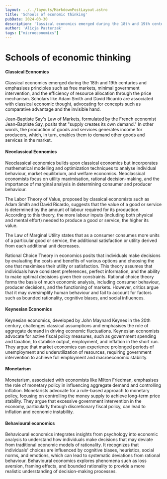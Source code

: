```yaml
---
layout: ../../layouts/MarkdownPostLayout.astro
title: 'Schools of economic thinking'
pubDate: 2024-03-30
description: 'lassical economics emerged during the 18th and 19th centuries and emphasises principles such as free markets, minimal government intervention, and the efficiency of resource allocation through the price mechanism.'
author: 'Alicja Pasterzak'
tags: ["microeconomics"]
---
```


# Schools of economic thinking

#### Classical Economics
Classical economics emerged during the 18th and 19th centuries and emphasises principles such as free markets, minimal government intervention, and the efficiency of resource allocation through the price mechanism. Scholars like Adam Smith and David Ricardo are associated with classical economic thought, advocating for concepts such as comparative advantage and the invisible hand.

Jean-Baptiste Say's Law of Markets, formulated by the French economist Jean-Baptiste Say, posits that "supply creates its own demand." In other words, the production of goods and services generates income for producers, which, in turn, enables them to demand other goods and services in the market.

#### Neoclassical Economics
Neoclassical economics builds upon classical economics but incorporates mathematical modelling and optimization techniques to analyse individual behaviour, market equilibrium, and welfare economics. Neoclassical economists focus on utility maximisation, rational decision-making, and the importance of marginal analysis in determining consumer and producer behaviour.

The Labor Theory of Value, proposed by classical economists such as Adam Smith and David Ricardo, suggests that the value of a good or service is determined by the amount of labour required for its production. According to this theory, the more labour inputs (including both physical and mental effort) needed to produce a good or service, the higher its value.

The Law of Marginal Utility states that as a consumer consumes more units of a particular good or service, the additional satisfaction or utility derived from each additional unit decreases.

Rational Choice Theory in economics posits that individuals make decisions by evaluating the costs and benefits of various options and choosing the one that maximises their utility or satisfaction. This theory assumes that individuals have consistent preferences, perfect information, and the ability to make optimal decisions given their constraints. Rational choice theory forms the basis of much economic analysis, including consumer behaviour, producer decisions, and the functioning of markets. However, critics argue that it may oversimplify human behaviour and fail to account for factors such as bounded rationality, cognitive biases, and social influences.

#### Keynesian Economics
Keynesian economics, developed by John Maynard Keynes in the 20th century, challenges classical assumptions and emphasises the role of aggregate demand in driving economic fluctuations. Keynesian economists advocate for active fiscal policy measures, such as government spending and taxation, to stabilise output, employment, and inflation in the short run. They argue that market economies can experience prolonged periods of unemployment and underutilization of resources, requiring government intervention to achieve full employment and macroeconomic stability.

#### Monetarism
Monetarism, associated with economists like Milton Friedman, emphasises the role of monetary policy in influencing aggregate demand and controlling inflation. Monetarists advocate for a rule-based approach to monetary policy, focusing on controlling the money supply to achieve long-term price stability. They argue that excessive government intervention in the economy, particularly through discretionary fiscal policy, can lead to inflation and economic instability.

#### Behavioural economics
Behavioural economics integrates insights from psychology into economic analysis to understand how individuals make decisions that may deviate from traditional economic models of rationality. It recognizes that individuals' choices are influenced by cognitive biases, heuristics, social norms, and emotions, which can lead to systematic deviations from rational behaviour. Behavioural economics explores phenomena such as loss aversion, framing effects, and bounded rationality to provide a more realistic understanding of decision-making processes.

